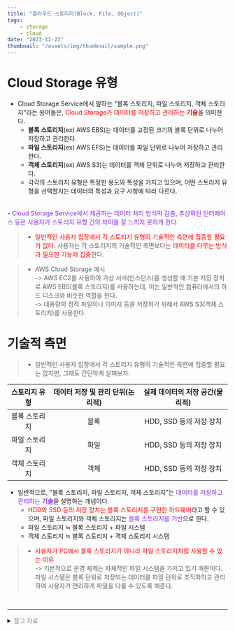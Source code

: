 ```yaml
---
title: "클라우드 스토리지(Block, File, Object)"
tags:
    - storage
    - cloud
date: "2023-12-23"
thumbnail: "/assets/img/thumbnail/sample.png"
---
```


# Cloud Storage 유형
- Cloud Storage Service에서 말하는 "블록 스토리지, 파일 스토리지, 객체 스토리지"라는 용어들은, <span style="color:red">Cloud Storage가 데이터를 저장하고 관리하는 **기술**</span>을 의미한다.
    - **블록 스토리지**(ex) AWS EBS)는 데이터를 고정된 크기의 블록 단위로 나누어 저장하고 관리한다.
    - **파일 스토리지**(ex) AWS EFS)는 데이터를 파일 단위로 나누어 저장하고 관리한다.
    - **객체 스토리지**(ex) AWS S3)는 데이터를 객체 단위로 나누어 저장하고 관리한다.  
    - 각각의 스토리지 유형은 특정한 용도와 특성을 가지고 있으며, 어떤 스토리지 유형을 선택할지는 데이터의 특성과 요구 사항에 따라 다르다.  
<br>
- <span style="color:blueviolet">Cloud Storage Service에서 제공하는 데이터 처리 방식의 감춤, 추상화된 인터페이스 등은 사용자가 스토리지 유형 간의 차이를 잘 느끼지 못하게 한다.</span>   

> - <span style="color:red">일반적인 사용자 입장에서 각 스토리지 유형의 기술적인 측면에 집중할 필요가 없다.</span> 사용자는 각 스토리지의 기술적인 측면보다는 <span style="color:red">데이터를 다루는 방식과 필요한 기능에 집중</span>한다.  

> - AWS Cloud Storage 예시  
    -> AWS EC2를 사용하여 가상 서버(인스턴스)를 생성할 때 기본 저장 장치로 AWS EBS(블록 스토리지)를 사용하는데, 이는 일반적인 컴퓨터에서의 하드 디스크와 비슷한 역할을 한다.  
    -> 대용량의 정적 파일이나 이미지 등을 저장하기 위해서 AWS S3(객체 스토리지)를 사용한다.

# 기술적 측면
> - 일반적인 사용자 입장에서 각 스토리지 유형의 기술적인 측면에 집중할 필요는 없지만, 그래도 간단하게 살펴보자.

| 스토리지 유형 | 데이터 저장 및 관리 단위(논리적) | 실제 데이터의 저장 공간(물리적) |
|:-------------------------:|:-------------------------:|:---------------------:|
| 블록 스토리지 | 블록 |HDD, SSD 등의 저장 장치 |
| 파일 스토리지 | 파일 |HDD, SSD 등의 저장 장치 |
| 객체 스토리지 | 객체 |HDD, SSD 등의 저장 장치 |

- 일반적으로, "블록 스토리지, 파일 스토리지, 객체 스토리지"는 <span style="color:blueviolet">데이터를 저장하고 관리하는 **기술**</span>을 설명하는 개념이다.   
    - <span style="color:red">HDD와 SSD 등의 저장 장치는 블록 스토리지를 구현한 하드웨어</span>라고 할 수 있으며, 파일 스토리지와 객체 스토리지는 <span style="color:blueviolet"> 블록 스토리지를 기반</span>으로 한다.
    - 파일 스토리지 ≒ 블록 스토리지 + 파일 시스템   
    - 객체 스토리지 ≒ 블록 스토리지 + 객체 스토리지 시스템   

> - <span style="color:red">사용자가 PC에서 블록 스토리지가 아니라 파일 스토리지처럼 사용할 수 있는 이유</span>   
    -> 기본적으로 운영 체제는 자체적인 파일 시스템을 가지고 있기 때문이다. 파일 시스템은 블록 단위로 저장되는 데이터를 파일 단위로 조직화하고 관리하여 사용자가 편리하게 파일을 다룰 수 있도록 해준다.
 <br>

---
<details>
<summary><span style="color:gray">참고 자료</span></summary>
<div markdown="1">
https://www.redhat.com/ko/topics/data-storage/file-block-object-storage   
https://www.alibabacloud.com/ko/knowledge/difference-between-object-storage-file-storage-block-storage   
https://www.alibabacloud.com/ko/knowledge/what-is-object-storage?spm=a2c64.255190.1234557720.5.3ef51326H49VXc  
https://www.youtube.com/watch?v=YBc8Mx89Af0   
https://www.iwinv.kr/storage/block.html  
chatgpt
</div>
</details>

